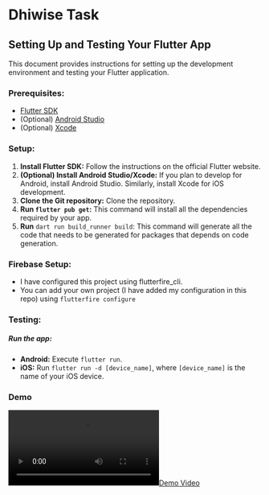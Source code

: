 # Dhiwise Task

## Setting Up and Testing Your Flutter App

This document provides instructions for setting up the development environment and testing your Flutter application.

### Prerequisites:

- [Flutter SDK](https://docs.flutter.dev)
- (Optional) [Android Studio](https://developer.android.com/studio) 
- (Optional) [Xcode](https://developer.apple.com/xcode/resources/)

### Setup:

1. **Install Flutter SDK:** Follow the instructions on the official Flutter website.
2. **(Optional) Install Android Studio/Xcode:** If you plan to develop for Android, install Android Studio. Similarly, install Xcode for iOS development.
3. **Clone the Git repository:** Clone the repository.
4. **Run `flutter pub get`:** This command will install all the dependencies required by your app.
5. **Run** `dart run build_runner build`: This command will generate all the code that needs to be generated for packages that depends on code generation.

### Firebase Setup:

- I have configured this project using flutterfire_cli.
- You can add your own project (I have added my configuration in this repo) using `flutterfire configure`

### Testing:

##### **Run the app:**
    
- **Android:** Execute `flutter run`.
- **iOS:** Run `flutter run -d [device_name]`, where `[device_name]` is the name of your iOS device.


### Demo

[![Demo Video](./demo.mp4)](./demo.mp4)